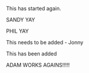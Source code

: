 This has started again.

SANDY YAY

PHIL YAY

This needs to be added - Jonny

This has been added

ADAM WORKS AGAINS!!!!!

